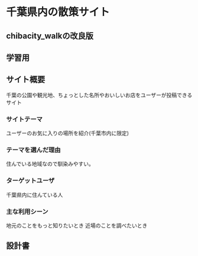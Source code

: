 # 千葉県内の散策サイト
## chibacity_walkの改良版
## 学習用

## サイト概要
千葉の公園や観光地、ちょっとした名所やおいしいお店をユーザーが投稿できるサイト

### サイトテーマ
ユーザーのお気に入りの場所を紹介(千葉市内に限定)

### テーマを選んだ理由
住んでいる地域なので馴染みやすい。

### ターゲットユーザ
千葉県内に住んている人

### 主な利用シーン
地元のことをもっと知りたいとき
近場のことを調べたいとき

## 設計書


